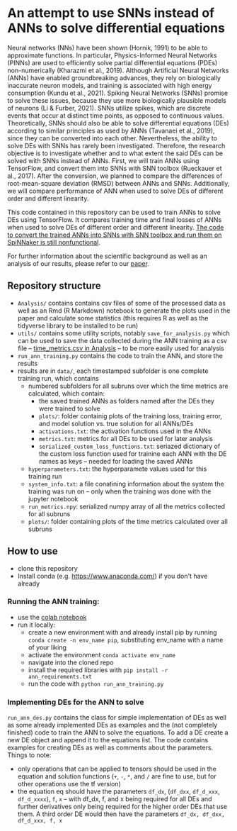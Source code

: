 # An attempt to use SNNs instead of ANNs to solve differential equations
Neural networks (NNs) have been shown (Hornik, 1991) to be able to approximate functions. In particular, Physics-Informed Neural Networks (PINNs) are used to efficiently solve partial differential equations (PDEs) non-numerically (Kharazmi et al., 2019). Although Artificial Neural Networks (ANNs) have enabled groundbreaking advances, they rely on biologically inaccurate neuron models, and training is associated with high energy consumption (Kundu et al., 2021). Spiking Neural Networks (SNNs) promise to solve these issues, because they use more biologically plausible models of neurons (Li & Furber, 2021). SNNs utilize spikes, which are discrete events that occur at distinct time points, as opposed to continuous values. Theoretically, SNNs should also be able to solve differential equations (DEs) according to similar principles as used by ANNs (Tavanaei et al., 2019), since they can be converted into each other. Nevertheless, the ability to solve DEs with SNNs has rarely been investigated. Therefore, the research objective is to investigate whether and to what extent the said DEs can be solved with SNNs instead of ANNs. First, we will train ANNs using TensorFlow, and convert them into SNNs with SNN toolbox (Rueckauer et al., 2017). After the conversion, we planned to compare the differences of root-mean-square deviation (RMSD) between ANNs and SNNs. Additionally, we will compare performance of ANN when used to solve DEs of different order and different linearity.

This code contained in this repository can be used to train ANNs to solve DEs using TensorFlow. It compares training time and final losses of ANNs when used to solve DEs of different order and different linearity. [The code to convert the trained ANNs into SNNs with SNN toolbox and run them on SpiNNaker is still nonfunctional](https://github.com/Cl4ryty/spinnaker_test).

For further information about the scientific background as well as an analysis of our results, please refer to our [paper](../blob/master/paper).

## Repository structure
- `Analysis/` contains contains csv files of some of the processed data as well as an Rmd (R Markdown) notebook to generate the plots used in the paper and calculate some statistics (this requires R as well as the tidyverse library to be installed to be run)
- `utils/` contains some utility scripts, notably `save_for_analysis.py` which can be used to save the data collected during the ANN training as a csv file – [time_metrics.csv in Analysis](../main/Analysis/time_metrics.csv) – to be more easily used for analysis
- `run_ann_training.py` contains the code to train the ANN, and store the results
- results are in `data/`, each timestamped subfolder is one complete training run, which contains
  - numbered subfolders for all subruns over which the time metrics are calculated, which contain:
    - the saved trained ANNs as folders named after the DEs they were trained to solve
    - `plots/`: folder containig plots of the training loss, training error, and model solution vs. true solution for all ANNs/DEs
    - `activations.txt`: the activation functions used in the ANNs
    - `metrics.txt`: metrics for all DEs to be used for later analysis
    - `serialized_custom_loss_functions.txt`: seriazed dictionary of the custom loss function used for trainine each ANN with the DE names as keys – needed for loading the saved ANNs
  - `hyperparameters.txt`: the hyperparamete values used for this training run
  - `system_info.txt`: a file conatining information about the system the training was run on – only when the training was done with the jupyter notebook
  - `run_metrics.npy`: serialized numpy array of all the metrics collected for all subruns 
  - `plots/`: folder containing plots of the time metrics calculated over all subruns
  
## How to use
- clone this repository
- Install conda (e.g. https://www.anaconda.com/) if you don't have already

### Running the ANN training:
  - use the [colab notebook](https://colab.research.google.com/github/Cl4ryty/Neurodynamics-Group5/blob/main/Run_ANN_training.ipynb)
  - run it locally:
    - create a new environment with and already install pip by running `conda create -n env_name pip`, substituting env_name with a name of your liking
    - activate the environment `conda activate env_name`
    - navigate into the cloned repo
    - install the required libraries with `pip install -r ann_requirements.txt`
    - run the code with `python run_ann_training.py`


### Implementing DEs for the ANN to solve
`run_ann_des.py` contains the class for simple implementation of DEs as well as some already implemented DEs as examples and the (not completely finished) code to train the ANN to solve the equations.
To add a DE create a new DE object and append it to the equations list. The code contains examples for creating DEs as well as comments about the parameters.
Things to note:
- only operations that can be applied to tensors should be used in the equation and solution functions (`+`, `-`, `*`, and `/` are fine to use, but for other operations use the tf version)
- the equation eq should have the parameters `df_dx`, (`df_dxx`, `df_d_xxx`, `df_d_xxxx`), `f`, `x`  – with df_dx, f, and x being required for all DEs and further derivatives only being required for the higher order DEs that use them. A third order DE would then have the parameters `df_dx, df_dxx, df_d_xxx, f, x`
